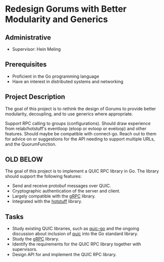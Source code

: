 # Redesign Gorums with Better Modularity and Generics

## Administrative

- Supervisor: Hein Meling

## Prerequisites

- Proficient in the Go programming language
- Have an interest in distributed systems and networking

## Project Description

The goal of this project is to rethink the design of Gorums to provide better modularity, decoupling, and to use generics where appropriate.

Support RPC calling to groups (configurations).
Should draw experience from relab/hotstuff's eventloop (eloop or evloop or eveloop) and other features.
Should maybe be compatible with connect-go. Reach out to them for advice on or suggestions for the API needing to support multiple URLs, and the QuorumFunction.

## OLD BELOW

The goal of this project is to implement a QUIC RPC library in Go.
The library should support the following features:

- Send and receive protobuf messages over QUIC.
- Cryptographic authentication of the server and client.
- Largely compatible with the [gRPC](https://grpc.io/) library.
- Integrated with the [hotstuff](https://github.com/relab/hotstuff) library.

## Tasks

- Study existing QUIC libraries, such as [quic-go](https://github.com/quic-go/quic-go) and the ongoing discussion about inclusion of [quic](https://github.com/golang/go/issues/58547) into the Go standard library.
- Study the [gRPC](https://grpc.io/) library.
- Identify the requirements for the QUIC RPC library together with supervisors.
- Design API for and implement the QUIC RPC library.
